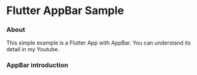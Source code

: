 # Flutter AppBar Sample

 ### **About**
 This simple example is a Flutter App with AppBar. You can understand its detail in my Youtube.
 
 ### **AppBar introduction**
